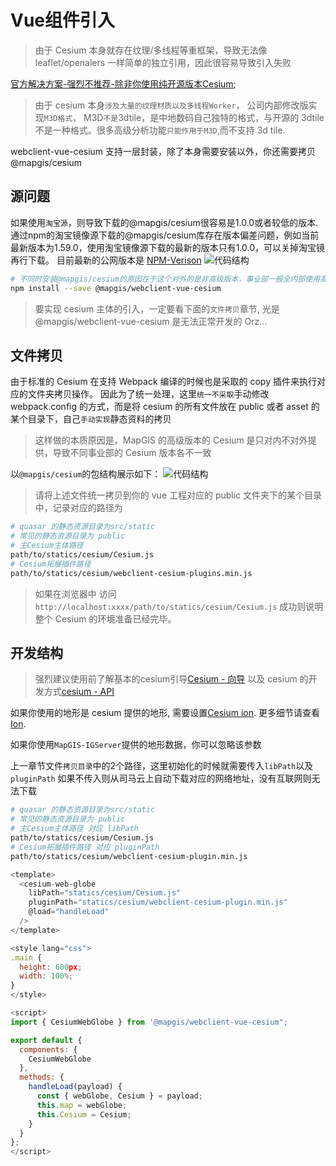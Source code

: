 # Vue组件引入
> 由于 Cesium 本身就存在纹理/多线程等重框架，导致无法像 leaflet/openalers 一样简单的独立引用，因此很容易导致引入失败

[官方解决方案-强烈不推荐-除非你使用纯开源版本Cesium](https://cesium.com/docs/tutorials/cesium-and-webpack/);

> 由于 cesium 本身`涉及大量的纹理材质以及多线程Worker`， 公司内部修改版实现`M3D格式`， M3D`不是`3dtile，是中地数码自己独特的格式，与开源的 3dtile 不是一种格式。很多高级分析功能`只能作用于M3D`,而不支持 3d tile.

webclient-vue-cesium 支持一层封装，除了本身需要安装以外，你还需要拷贝@mapgis/cesium

## 源问题
如果使用`淘宝源`，则导致下载的@mapgis/cesium很容易是1.0.0或者较低的版本.通过npm的淘宝镜像源下载的@mapgis/cesium库存在版本偏差问题，例如当前最新版本为1.59.0，使用淘宝镜像源下载的最新的版本只有1.0.0，可以关掉淘宝镜再行下载。
目前最新的公网版本是 [NPM-Verison](https://www.npmjs.com/package/@mapgis/cesium?activeTab=versions)
![代码结构](./static/demo/cesium/helper/vue/import/version.png)

```bash
# 不同时安装@mapgis/cesium的原因在于这个对外的是非高级版本，事业部一般全内部使用高级版本开发
npm install --save @mapgis/webclient-vue-cesium
```
> 要实现 cesium 主体的引入，一定要看下面的`文件拷贝`章节, 光是@mapgis/webclient-vue-cesium 是无法正常开发的 Orz...

## 文件拷贝

由于标准的 Cesium 在支持 Webpack 编译的时候也是采取的 copy 插件来执行对应的文件夹拷贝操作。 因此为了统一处理，这里`统一不采取`手动修改 webpack.config 的方式，而是将 cesium 的所有文件放在 public 或者 asset 的某个目录下，自己`手动实现`静态资料的拷贝

> 这样做的本质原因是，MapGIS 的高级版本的 Cesium 是只对内不对外提供，导致不同事业部的 Cesium 版本各不一致

以`@mapgis/cesium`的包结构展示如下：
![代码结构](./static/demo/cesium/helper/vue/import/cesium_dist.png)

> 请将上述文件统一拷贝到你的 vue 工程对应的 public 文件夹下的某个目录中，记录对应的路径为

```sh
# quasar 的静态资源目录为src/static
# 常见的静态资源目录为 public
# 主Cesium主体路径
path/to/statics/cesium/Cesium.js
# Cesium拓展插件路径
path/to/statics/cesium/webclient-cesium-plugins.min.js
```

> 如果在浏览器中 访问 `http://localhost:xxxx/path/to/statics/cesium/Cesium.js` 成功则说明整个 Cesium 的环境准备已经完毕。

## 开发结构

> 强烈建议使用前了解基本的cesium引导[Cesium - 向导](https://cesium.com/docs/) 以及 cesium 的开发方式[cesium - API](https://cesium.com/docs/cesiumjs-ref-doc/)

如果你使用的地形是 cesium 提供的地形, 需要设置[Cesium ion](https://cesium.com/docs/oauth/). 更多细节请查看[Ion](https://cesium.com/ion).

如果你使用`MapGIS-IGServer`提供的地形数据，你可以忽略该参数

上一章节文件`拷贝目录`中的2个路径，这里初始化的时候就需要传入`libPath`以及`pluginPath` 如果不传入则从司马云上自动下载对应的网络地址，没有互联网则无法下载

``` sh
# quasar 的静态资源目录为src/static
# 常见的静态资源目录为 public
# 主Cesium主体路径 对应 libPath
path/to/statics/cesium/Cesium.js
# Cesium拓展插件路径 对应 pluginPath
path/to/statics/cesium/webclient-cesium-plugin.min.js
```

``` javascript
<template>
  <cesium-web-globe
    libPath="statics/cesium/Cesium.js"
    pluginPath="statics/cesium/webclient-cesium-plugin.min.js"
    @load="handleLoad"
  />
</template>

<style lang="css">
.main {
  height: 600px;
  width: 100%;
}
</style>

<script>
import { CesiumWebGlobe } from '@mapgis/webclient-vue-cesium";

export default {
  components: {
    CesiumWebGlobe
  },
  methods: {
    handleLoad(payload) {
      const { webGlobe, Cesium } = payload;
      this.map = webGlobe;
      this.Cesium = Cesium;
    }
  }
};
</script>
```



